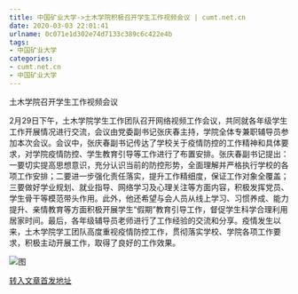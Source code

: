 ```yaml
---
title: 中国矿业大学->土木学院积极召开学生工作视频会议 | cumt.net.cn
date: 2020-03-03 22:01:41
urlname: 0c071e1d302e74d7133c389c6c422e4b
tags: 
- 中国矿业大学
categories:
- cumt.net.cn
- 中国矿业大学
---
```

土木学院召开学生工作视频会议

2月29日下午，土木学院学生工作团队召开网络视频工作会议，共同就各年级学生工作开展情况进行交流，会议由党委副书记张庆春主持，学院全体专兼职辅导员参加本次会议。会议中，张庆春副书记传达了学校关于疫情防控的工作精神和具体要求，对学院疫情防控、学生教育引导等工作进行了布置安排。张庆春副书记提出：一要切实提高思想意识，充分认识当前的防控形势，全面理解并严格执行学校的各项工作安排；二要进一步强化责任落实，提升工作精细度，保证工作对象全覆盖；三要做好学业规划、就业指导、网络学习及心理关注等方面内容，积极发挥党员、学生骨干等模范带头作用。此外，他还希望与会人员从线上学习、习惯养成、能力提升、亲情教育等方面积极开展学生“假期”教育引导工作，督促学生科学合理利用居家时间。最后，各年级辅导员老师进行了工作经验的交流和分享。疫情发生以来，土木学院学工团队高度重视疫情防控工作，贯彻落实学校、学院各项工作要求，积极主动开展工作，取得了良好的工作效果。

![图](http://xwzx.cumt.edu.cn/_upload/article/images/17/72/b211da774e29a9a4f6f419f36130/087a7fbc-016f-44ee-bc2a-cb9e3cd6fcf9.jpg)

[转入文章首发地址](http://xwzx.cumt.edu.cn/8a/cc/c523a559820/page.htm)